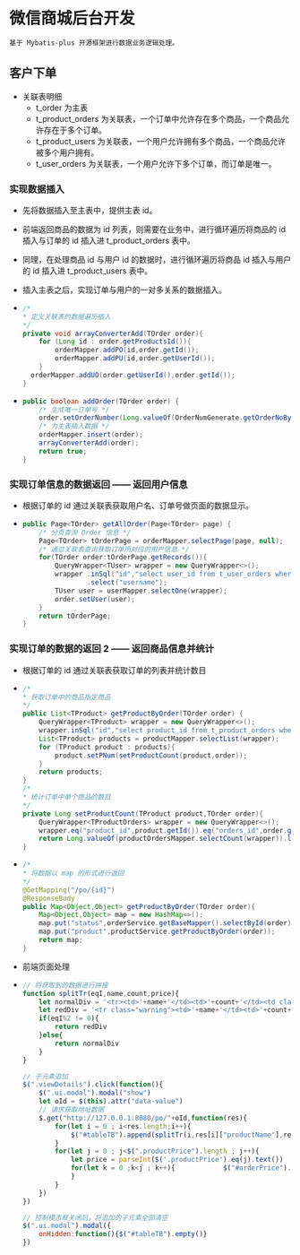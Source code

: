 # 微信商城后台开发

```tex
基于 Mybatis-plus 开源框架进行数据业务逻辑处理。
```

## 客户下单

- 关联表明细
  - t_order 为主表
  - t_product_orders 为关联表，一个订单中允许存在多个商品，一个商品允许存在于多个订单。
  - t_product_users 为关联表，一个用户允许拥有多个商品，一个商品允许被多个用户拥有。
  - t_user_orders 为关联表，一个用户允许下多个订单，而订单是唯一。

### 实现数据插入

- 先将数据插入至主表中，提供主表 id。

- 前端返回商品的数据为 id 列表，则需要在业务中，进行循环遍历将商品的 id 插入与订单的 id 插入进 t_product_orders 表中。

- 同理，在处理商品 id 与用户 id 的数据时，进行循环遍历将商品 id 插入与用户的 id 插入进 t_product_users 表中。

- 插入主表之后，实现订单与用户的一对多关系的数据插入。

- ```java
  /*
  * 定义关联表的数据遍历插入
  */
  private void arrayConverterAdd(TOrder order){
      for (Long id : order.getProductsId()){
          orderMapper.addPO(id,order.getId());
          orderMapper.addPU(id,order.getUserId());
      }
    orderMapper.addUO(order.getUserId(),order.getId());
  }
  ```
  
- ```java
  public boolean addOrder(TOrder order) {
      /* 生成唯一订单号 */
      order.setOrderNumber(Long.valueOf(OrderNumGenerate.getOrderNoByUUID()).longValue());
      /* 为主表插入数据 */
      orderMapper.insert(order);
      arrayConverterAdd(order);
      return true;
  }
  ```

### 实现订单信息的数据返回  —— 返回用户信息

- 根据订单的 id 通过关联表获取用户名、订单号做页面的数据显示。

- ```java
  public Page<TOrder> getAllOrder(Page<TOrder> page) {
      /* 分页查询 Order 信息 */
      Page<TOrder> tOrderPage = orderMapper.selectPage(page, null);
      /* 通过关联表查询获取订单所对应的用户信息 */
      for(TOrder order:tOrderPage.getRecords()){
          QueryWrapper<TUser> wrapper = new QueryWrapper<>();
          wrapper .inSql("id","select user_id from t_user_orders where orders_id="+order.getId())
                  .select("username");
          TUser user = userMapper.selectOne(wrapper);
          order.setUser(user);
      }
      return tOrderPage;
  }
  ```

  

### 实现订单的数据的返回 2 —— 返回商品信息并统计

- 根据订单的 id 通过关联表获取订单的列表并统计数目

- ```java
  /*
  * 获取订单中的商品指定商品
  */
  public List<TProduct> getProductByOrder(TOrder order) {
      QueryWrapper<TProduct> wrapper = new QueryWrapper<>();
      wrapper.inSql("id","select product_id from t_product_orders where orders_id="+order.getId());
      List<TProduct> products = productMapper.selectList(wrapper);
      for (TProduct product : products){
          product.setPNum(setProductCount(product,order));
      }
      return products;
  }
  /*
  * 统计订单中单个商品的数目
  */
  private Long setProductCount(TProduct product,TOrder order){
      QueryWrapper<TProductOrders> wrapper = new QueryWrapper<>();
      wrapper.eq("product_id",product.getId()).eq("orders_id",order.getId());
      return Long.valueOf(productOrdersMapper.selectCount(wrapper)).longValue();
  }
  ```

- ```java
  /*
  * 将数据以 map 的形式进行返回
  */
  @GetMapping("/po/{id}")
  @ResponseBody
  public Map<Object,Object> getProductByOrder(TOrder order){
      Map<Object,Object> map = new HashMap<>();
      map.put("status",orderService.getBaseMapper().selectById(order).isSend_status());
      map.put("product",productService.getProductByOrder(order));
      return map;
  }
  ```

- 前端页面处理

- ```javascript
  // 将获取到的数据进行拼接
  function splitTr(eqI,name,count,price){
      let normalDiv = '<tr><td>'+name+'</td><td>'+count+'</td><td class="productPrice">'+parseInt(count)*parseInt(price)+'</td></tr>'
      let redDiv = '<tr class="warning"><td>'+name+'</td><td>'+count+'</td><td class="productPrice">'+parseInt(count)*parseInt(price)+'</td></tr>'
      if(eqI%2 != 0){
          return redDiv
      }else{
          return normalDiv
      }
  }
  
  // 子元素追加
  $(".viewDetails").click(function(){
      $(".ui.modal").modal("show")
      let oId = $(this).attr("data-value")
      // 请求获取地址数据
      $.get("http://127.0.0.1:8080/po/"+oId,function(res){
          for(let i = 0 ; i<res.length;i++){
              $("#tableTB").append(splitTr(i,res[i]["productName"],res[i]["pnum"],res[i]["price"]))
          }
          for(let j = 0 ; j<$(".productPrice").length ; j++){
              let price = parseInt($('.productPrice').eq(j).text())
              for(let k = 0 ;k<j ; k++){            $("#orderPrice").text(parseInt($('.productPrice').eq(k).text())+parseInt($('.productPrice').eq(k+1).text()))
              }
          }
      })
  })
  
  // 控制模态框关闭后，将追加的子元素全部清空
  $(".ui.modal").modal({
      onHidden:function(){$("#tableTB").empty()}
  })
  ```

  